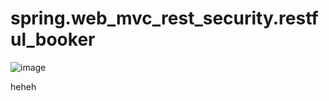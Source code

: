 # spring.web_mvc_rest_security.restful_booker
![image](https://github.com/xt4k/spring.web_mvc_rest_security.restful_booker/assets/38681283/a8d39cd0-8e3b-4c5f-be8a-a15194f0db8d)

heheh
